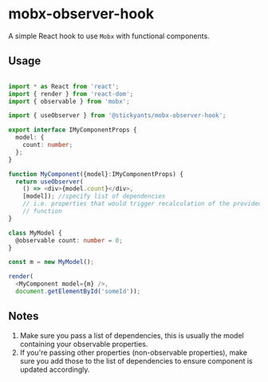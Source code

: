 # mobx-observer-hook

A simple React hook to use `Mobx` with functional components. 

## Usage 

```typescript

import * as React from 'react';
import { render } from 'react-dom';
import { observable } from 'mobx';

import { useObserver } from '@stickyants/mobx-observer-hook';

export interface IMyComponentProps {
  model: {
    count: number;
  };
}

function MyComponent({model}:IMyComponentProps) {
  return useObserver(
    () => <div>{model.count}</div>,
    [model]); //specify list of dependencies 
    // i.e. properties that would trigger recalculation of the provided
    // function
}

class MyModel {
  @observable count: number = 0;
}

const m = new MyModel();

render(
  <MyComponent model={m} />,
  document.getElementById('someId'));

```

## Notes

1. Make sure you pass a list of dependencies, 
   this is usually the model containing your observable properties. 
2. If you're passing other properties (non-observable properties), make sure 
   you add those to the list of dependencies to ensure component is updated
   accordingly. 
